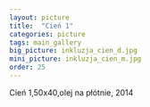 ```yaml
---
layout: picture
title:  "Cień 1"
categories: picture
tags: main_gallery
big_picture: inkluzja_cien_d.jpg
mini_picture: inkluzja_cien_m.jpg
order: 25
---
```

Cień 1,50x40,olej na płótnie, 2014
